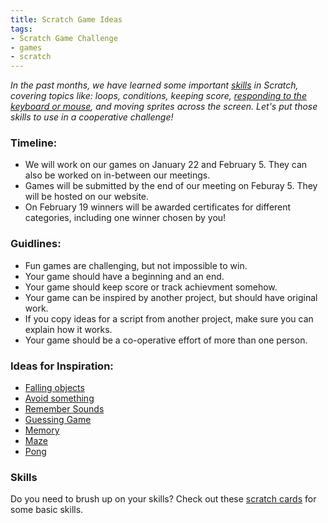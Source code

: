 ```yaml
---
title: Scratch Game Ideas
tags:
- Scratch Game Challenge
- games
- scratch
---
```

*In the past months, we have learned some important [skills](http://cdn.scratch.mit.edu/scratchr2/static/__7aa8454d4311dd1140d332d797f6ca21__//pdfs/help/Scratch2Cards.pdf) in Scratch, covering topics like: loops, conditions, keeping score, [responding to the keyboard or mouse](/2014/10/30/scratch-tutorial/), and moving sprites across the screen. Let's put those skills to use in a cooperative challenge!*

### Timeline:
- We will work on our games on January 22 and February 5. They can also be worked on in-between our meetings.
- Games will be submitted by the end of our meeting on Feburay 5. They will be hosted on our website. 
- On February 19 winners will be awarded certificates for different categories, including one winner chosen by you!

### Guidlines:
- Fun games are challenging, but not impossible to win.
- Your game should have a beginning and an end.
- Your game should keep score or track achievment somehow.
- Your game can be inspired by another project, but should have original work.
- If you copy ideas for a script from another project, make sure you can explain how it works. 
- Your game should be a co-operative effort of more than one person.

### Ideas for Inspiration:
- [Falling objects](http://scratch.mit.edu/projects/10116127/)
- [Avoid something](http://scratch.mit.edu/projects/28557874/)
- [Remember Sounds](http://scratch.mit.edu/projects/11604118/)
- [Guessing Game](http://scratch.mit.edu/projects/2311357/)
- [Memory](http://scratch.mit.edu/projects/2578707/)
- [Maze](http://scratch.mit.edu/projects/2865532/)
- [Pong](http://scratch.mit.edu/projects/44493892/)


### Skills
Do you need to brush up on your skills? Check out these [scratch cards](http://cdn.scratch.mit.edu/scratchr2/static/__7aa8454d4311dd1140d332d797f6ca21__//pdfs/help/Scratch2Cards.pdf) for some basic skills.
